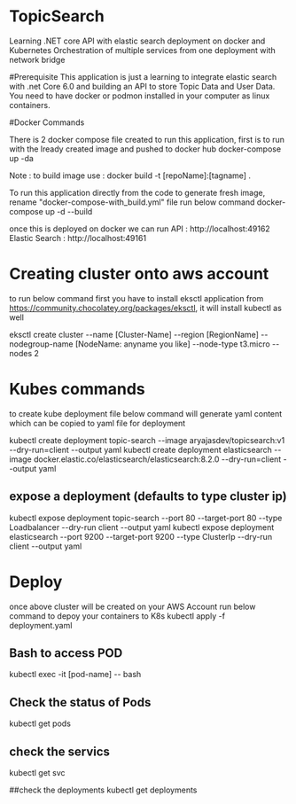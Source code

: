 # TopicSearch
Learning .NET core API with elastic search deployment on docker and Kubernetes
Orchestration of multiple services from one deployment with network bridge


#Prerequisite
This application is just a learning to integrate elastic search with .net Core 6.0 and building an API to store Topic Data and User Data. You need to have docker or podmon installed in your computer as linux containers.

#Docker Commands

There is 2 docker compose file created to run this application, first is to run with the lready created image and pushed to docker hub
docker-compose up -da

Note : to build image use : docker build -t [repoName]:[tagname] .

To run this application directly from the code to generate fresh image, rename "docker-compose-with_build.yml" file run below command
docker-compose up -d --build

once this is deployed on docker 
we can run API : http://localhost:49162
Elastic Search : http://localhost:49161

# Creating cluster onto aws account
to run below command first you have to install eksctl application 
from https://community.chocolatey.org/packages/eksctl, it will install kubectl as well

eksctl create cluster --name [Cluster-Name] --region [RegionName] --nodegroup-name [NodeName: anyname you like] --node-type t3.micro --nodes 2

# Kubes commands
to create kube deployment file below command will generate yaml content which can be copied to yaml file for deployment

kubectl create deployment topic-search --image aryajasdev/topicsearch:v1 --dry-run=client --output yaml
kubectl create deployment elasticsearch --image docker.elastic.co/elasticsearch/elasticsearch:8.2.0  --dry-run=client --output yaml

## expose a deployment (defaults to type cluster ip)
kubectl expose deployment topic-search --port 80 --target-port 80 --type Loadbalancer --dry-run client --output yaml
kubectl expose deployment elasticsearch --port 9200 --target-port 9200 --type ClusterIp --dry-run client --output yaml

# Deploy
once above cluster will be created on your AWS Account run below command to depoy your containers to K8s
kubectl apply -f deployment.yaml

## Bash to access POD
kubectl exec -it [pod-name] -- bash

## Check the status of Pods
kubectl get pods

## check the servics
kubectl get svc

##check the deployments
kubectl get deployments

